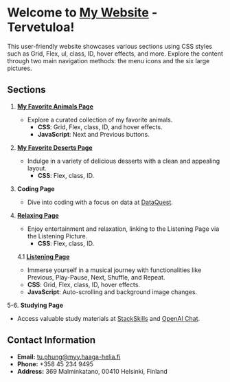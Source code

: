 # Welcome to [My Website](https://tuphung1787.github.io/TuPhung/) - Tervetuloa! 

This user-friendly website showcases various sections using CSS styles such as Grid, Flex, ul, class, ID, hover effects, and more. Explore the content through two main navigation methods: the menu icons and the six large pictures.

## Sections

1. **[My Favorite Animals Page](https://tuphung1787.github.io/TuPhung/10-Animal.html)** 
   - Explore a curated collection of my favorite animals.
     - **CSS**: Grid, Flex, class, ID, and hover effects.
     - **JavaScript**: Next and Previous buttons.

2. **[My Favorite Deserts Page](https://tuphung1787.github.io/TuPhung/20-Deserts.html)**
   - Indulge in a variety of delicious desserts with a clean and appealing layout.
     - **CSS**: Flex, class, ID.

3. **Coding Page**
   - Dive into coding with a focus on data at [DataQuest](https://www.dataquest.io/).

4. **[Relaxing Page](https://tuphung1787.github.io/TuPhung/70-Entertainment.html)**
   - Enjoy entertainment and relaxation, linking to the Listening Page via the Listening Picture.
     - **CSS**: Flex, class, ID.

   4.1 **[Listening Page](https://tuphung1787.github.io/TuPhung/710-Music-List.html)**
     - Immerse yourself in a musical journey with functionalities like Previous, Play-Pause, Next, Shuffle, and Repeat.
     - **CSS**: Grid, Flex, class, ID, hover effects.
     - **JavaScript**: Auto-scrolling and background image changes.

5-6. **Studying Page**
   - Access valuable study materials at [StackSkills](https://stackskills.com/) and [OpenAI Chat](https://chat.openai.com/).

## Contact Information

- **Email:** tu.phung@myy.haaga-helia.fi
- **Phone:** +358 45 234 9495
- **Address:** 369 Malminkatano, 00410 Helsinki, Finland
